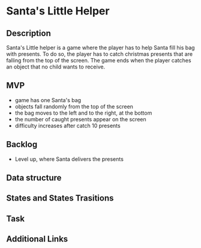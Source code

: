 # Santa's Little Helper
 
## Description
Santa's Little helper is a game where the player has to help Santa fill his bag with presents. To do so, the player has to catch christmas presents that are falling from the top of the screen. The game ends when the player catches an object that no child wants to receive.

## MVP
- game has one Santa's bag
- objects fall randomly from the top of the screen
- the bag moves to the left and to the right, at the bottom
- the number of caught presents appear on the screen
- difficulty increases after catch 10 presents

## Backlog
- Level up, where Santa delivers the presents

## Data structure


## States and States Trasitions


## Task


## Additional Links
